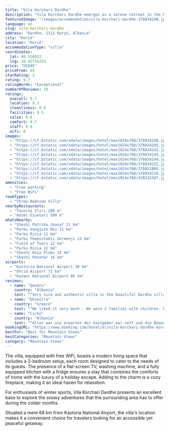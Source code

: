 ```yaml
---
title: "Vila Korchari Dardhe"
description: "Vila Korchari Dardhe emerges as a serene retreat in the heart of Korçë, offering guests a unique blend of comfort and convenience."
featuredImage: "/images/accommodation/vila-korchari-dardhe-378834248.jpg"
language: en
slug: vila-korchari-dardhe
address: "Dardhe, 1112 Korçë, Albania"
city: "Korçë"
location: "Korçë"
accommodationType: "villa"
coordinates:
  lat: 40.520932
  lng: 20.82716253
price: "US$95"
priceFrom: 95
starRating: 3
rating: 9.7
ratingWords: "Exceptional"
numberOfReviews: 19
ratings:
  overall: 9.7
  location: 9.3
  cleanliness: 9.9
  facilities: 9.5
  value: 9.6
  comfort: 9.7
  staff: 9.9
  wifi: 0
images:
  - "https://cf.bstatic.com/xdata/images/hotel/max1024x768/378834248.jpg?k=6e32f036bb0e27cbccf63d585841f6ff77fb5b02dbb6974fc68c4425295ecb4d&o=&hp=1"
  - "https://cf.bstatic.com/xdata/images/hotel/max1024x768/378834205.jpg?k=3090385f0801d948cddeff15888d264c98f60966e36b15a9bbb065b3e69cfd8a&o=&hp=1"
  - "https://cf.bstatic.com/xdata/images/hotel/max1024x768/378834242.jpg?k=33784443f5f6d0cc2ad598c05e9ec5cd2c97ed1b23802350a744479989b85609&o=&hp=1"
  - "https://cf.bstatic.com/xdata/images/hotel/max1024x768/378834245.jpg?k=064a1494d1a78a1a90bdca54f845032bb994ed9e91d1fba0dd76da5b8f73bdce&o=&hp=1"
  - "https://cf.bstatic.com/xdata/images/hotel/max1024x768/378834194.jpg?k=f41624a1b2676f41511a1e3330013d022de45149e9e6e4ff25b6819b5f51b587&o=&hp=1"
  - "https://cf.bstatic.com/xdata/images/hotel/max1024x768/378834222.jpg?k=412d8f2f7205e791fd2cde4a4d1ae4b073c8ff16e86c564d03e97adcde904bc8&o=&hp=1"
  - "https://cf.bstatic.com/xdata/images/hotel/max1024x768/378851885.jpg?k=3741a9d73591a8101d178d4b9044155508a2e7c78914d57c5ae730f545e5457f&o=&hp=1"
  - "https://cf.bstatic.com/xdata/images/hotel/max1024x768/378834229.jpg?k=3ca25371d3cd8627321209e45a3cbd72a562b3be28afceeab919055913544767&o=&hp=1"
  - "https://cf.bstatic.com/xdata/images/hotel/max1024x768/428225397.jpg?k=2ab4a61a7a48a1c19a75e7123f56d49435efbca5f0ff130517e679cb380b3d57&o=&hp=1"
amenities:
  - "Free parking"
  - "Free WiFi"
roomTypes:
  - "Three-Bedroom Villa"
nearbyRestaurants:
  - "Taverna Iliri 200 m"
  - "Hotel Gjuetari 500 m"
whatsNearby:
  - "Sheshi Patriku Joasaf 11 km"
  - "Parku Vangjush Mio 11 km"
  - "Parku Rinia 11 km"
  - "Parku Themistokli Gërmenji 12 km"
  - "Field of Tears 12 km"
  - "Parku Rinia 12 km"
  - "Sheshi Koço Plaku 12 km"
  - "Sheshi Panxhar 16 km"
airports:
  - "Kastoria National Airport 38 km"
  - "Ohrid Airport 72 km"
  - "Kozani National Airport 89 km"
reviews:
  - name: "Qendro"
    country: "Albania"
    text: "“Very nice and authentic villa in the beautiful Dardha village . Very welcoming host. The house was very clean and had everything you need which made us feel like home. It has a magnificent view of the mountain, a garden full of roses and it's...”"
  - name: "Dhimitra"
    country: "Greece"
    text: "“We liked it very much . We were 2 families with children. Everyone enjoyed it. We highly recommend! The owners were professional and welcoming ❤️”"
  - name: "Cicko"
    country: "Albania"
    text: "“Alles war wie erwartet der Gastgeber war nett und die Bequemlichkeit hat unsere Erwartungen übertroffen.”"
bookingURL: "https://www.booking.com/hotel/al/vila-korchari-dardhe-korce1.en-gb.html?aid=8035640"
bestFor: "Best for Mountain Views"
bestCategories: "Mountain Views"
category: "Mountain Views"
---
```


The villa, equipped with free WiFi, boasts a modern living space that includes a 3-bedroom setup, each room designed to cater to the needs of its guests. The presence of a flat-screen TV, washing machine, and a fully equipped kitchen with a fridge ensures a stay that combines the comforts of home with the luxury of a holiday escape. Adding to the charm is a cozy fireplace, making it an ideal haven for relaxation.

For enthusiasts of winter sports, Vila Korchari Dardhe presents an excellent base to explore the snowy adventures that the surrounding area has to offer during the colder months.

Situated a mere 68 km from Kastoria National Airport, the villa's location makes it a convenient choice for travelers looking for an accessible yet peaceful getaway.